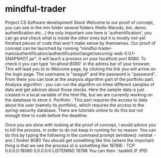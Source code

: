 # mindful-trader
Project CS Software development Stock
Welcome to our proof of concept, you can see in the min folder several folders (Hello Warudo, bin, demo, authetification etc...) the only important one here is 'authentification', you can go and check what is inside the other ones but it is mostly not-yet finished pieces of code that won't make sense by themselves.
Our proof of concept can be launched by running "mindful-trader-main/authentification/authentification/target/securing-web-0.0.1-SNAPSHOT.jar".
It will lauch a process on your localhost port 8080. To check it you can type 'localhost:8080' in the adress bar of your browser.
This will lead you to to Welcome page, by clicking the link you will arrive on the login page. The username is "seagull" and the password is "password". From there you can look at the analysis algorithm part of the portfolio part. 
Analysis algorithm : you can run the algoithm on trhee different samples of data and get advices about those stocks. Here the sample data is just created in a local variable of the html file, but we are currently working on the database to store it.
Portfolio : This part requires the access to data about the user (namely its portfolio), which requires the access to the spring-security database. There are tutorials online to do this but not enough time to code before the deadline.

Once you are done with looking at the proof of concept, I would advice you to kill the process, in order to do not keep in running for no reason. You can do this by typing the following in the command prompt (windows):
netstat  -ano  |  findstr  8080
You should get something like this (where the important thing is that we see the process id is something like 19788) :
TCP    0.0.0.0:18080          0.0.0.0:0              LISTENING       19788
You can then :
taskkill  /F  /PID  <Process Id>
  
  

